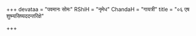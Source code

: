 +++
devataa = "पवमानः सोमः"
RShiH = "नृमेध"
ChandaH = "गायत्री"
title = "०६ एष शुष्म्यसिष्यददन्तरिक्षे"

+++
